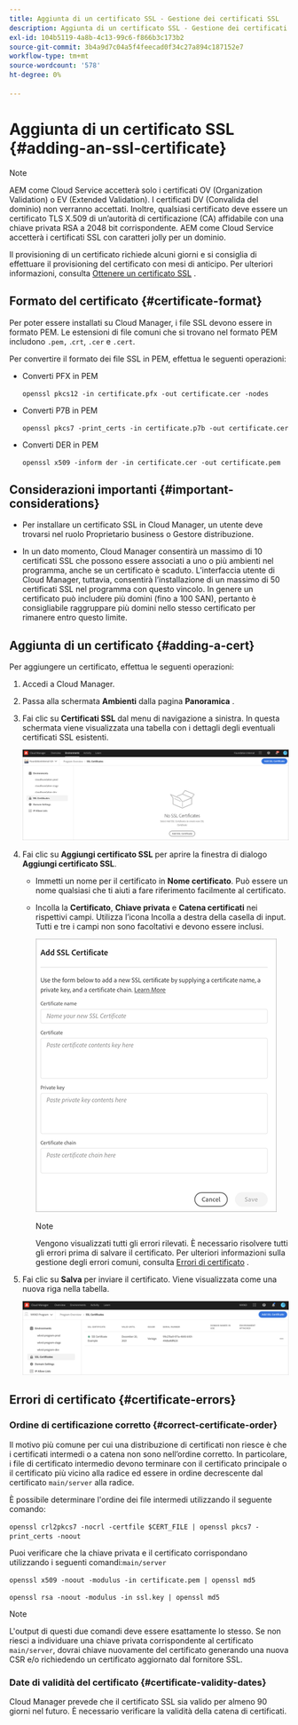 ```yaml
---
title: Aggiunta di un certificato SSL - Gestione dei certificati SSL
description: Aggiunta di un certificato SSL - Gestione dei certificati SSL
exl-id: 104b5119-4a8b-4c13-99c6-f866b3c173b2
source-git-commit: 3b4a9d7c04a5f4feecad0f34c27a894c187152e7
workflow-type: tm+mt
source-wordcount: '578'
ht-degree: 0%

---
```


# Aggiunta di un certificato SSL {#adding-an-ssl-certificate}

>[!NOTE]
>AEM come Cloud Service accetterà solo i certificati OV (Organization Validation) o EV (Extended Validation). I certificati DV (Convalida del dominio) non verranno accettati. Inoltre, qualsiasi certificato deve essere un certificato TLS X.509 di un’autorità di certificazione (CA) affidabile con una chiave privata RSA a 2048 bit corrispondente. AEM come Cloud Service accetterà i certificati SSL con caratteri jolly per un dominio.

Il provisioning di un certificato richiede alcuni giorni e si consiglia di effettuare il provisioning del certificato con mesi di anticipo. Per ulteriori informazioni, consulta [Ottenere un certificato SSL](/help/implementing/cloud-manager/managing-ssl-certifications/get-ssl-certificate.md) .

## Formato del certificato {#certificate-format}

Per poter essere installati su Cloud Manager, i file SSL devono essere in formato PEM. Le estensioni di file comuni che si trovano nel formato PEM includono `.pem,` .`crt`,  `.cer` e  `.cert`.

Per convertire il formato dei file SSL in PEM, effettua le seguenti operazioni:

* Converti PFX in PEM

   `openssl pkcs12 -in certificate.pfx -out certificate.cer -nodes`

* Converti P7B in PEM

   `openssl pkcs7 -print_certs -in certificate.p7b -out certificate.cer`

* Converti DER in PEM

   `openssl x509 -inform der -in certificate.cer -out certificate.pem`

## Considerazioni importanti {#important-considerations}

* Per installare un certificato SSL in Cloud Manager, un utente deve trovarsi nel ruolo Proprietario business o Gestore distribuzione.

* In un dato momento, Cloud Manager consentirà un massimo di 10 certificati SSL che possono essere associati a uno o più ambienti nel programma, anche se un certificato è scaduto. L’interfaccia utente di Cloud Manager, tuttavia, consentirà l’installazione di un massimo di 50 certificati SSL nel programma con questo vincolo. In genere un certificato può includere più domini (fino a 100 SAN), pertanto è consigliabile raggruppare più domini nello stesso certificato per rimanere entro questo limite.


## Aggiunta di un certificato {#adding-a-cert}

Per aggiungere un certificato, effettua le seguenti operazioni:

1. Accedi a Cloud Manager.
1. Passa alla schermata **Ambienti** dalla pagina **Panoramica** .
1. Fai clic su **Certificati SSL** dal menu di navigazione a sinistra. In questa schermata viene visualizzata una tabella con i dettagli degli eventuali certificati SSL esistenti.

   ![](/help/implementing/cloud-manager/assets/ssl/ssl-cert-1.png)

1. Fai clic su **Aggiungi certificato SSL** per aprire la finestra di dialogo **Aggiungi certificato SSL**.

   * Immetti un nome per il certificato in **Nome certificato**. Può essere un nome qualsiasi che ti aiuti a fare riferimento facilmente al certificato.
   * Incolla la **Certificato**, **Chiave privata** e **Catena certificati** nei rispettivi campi. Utilizza l’icona Incolla a destra della casella di input.
Tutti e tre i campi non sono facoltativi e devono essere inclusi.

      ![](/help/implementing/cloud-manager/assets/ssl/ssl-cert-02.png)


      >[!NOTE]
      >Vengono visualizzati tutti gli errori rilevati. È necessario risolvere tutti gli errori prima di salvare il certificato. Per ulteriori informazioni sulla gestione degli errori comuni, consulta [Errori di certificato](#certificate-errors) .

1. Fai clic su **Salva** per inviare il certificato. Viene visualizzata come una nuova riga nella tabella.

   ![](/help/implementing/cloud-manager/assets/ssl/ssl-cert-3.png)

## Errori di certificato {#certificate-errors}

### Ordine di certificazione corretto {#correct-certificate-order}

Il motivo più comune per cui una distribuzione di certificati non riesce è che i certificati intermedi o a catena non sono nell’ordine corretto. In particolare, i file di certificato intermedio devono terminare con il certificato principale o il certificato più vicino alla radice ed essere in ordine decrescente dal certificato `main/server` alla radice.

È possibile determinare l&#39;ordine dei file intermedi utilizzando il seguente comando:

`openssl crl2pkcs7 -nocrl -certfile $CERT_FILE | openssl pkcs7 -print_certs -noout`

Puoi verificare che la chiave privata e il certificato corrispondano utilizzando i seguenti comandi:`main/server`

`openssl x509 -noout -modulus -in certificate.pem | openssl md5`

`openssl rsa -noout -modulus -in ssl.key | openssl md5`

>[!NOTE]
>L&#39;output di questi due comandi deve essere esattamente lo stesso. Se non riesci a individuare una chiave privata corrispondente al certificato `main/server`, dovrai chiave nuovamente del certificato generando una nuova CSR e/o richiedendo un certificato aggiornato dal fornitore SSL.

### Date di validità del certificato {#certificate-validity-dates}

Cloud Manager prevede che il certificato SSL sia valido per almeno 90 giorni nel futuro. È necessario verificare la validità della catena di certificati.

